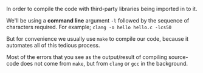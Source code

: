In order to compile the code with third-party libraries being imported in to it.

We'll be using a **command line** argument `-l` followed by the sequence of characters required. For example;
`clang -o hello hello.c -lcs50`

But for convenience we usually use `make` to compile our code, because it automates all of this tedious process.

Most of the errors that you see as the output/result of compiling source-code does not come from `make`, but from `clang` or `gcc` in the background.